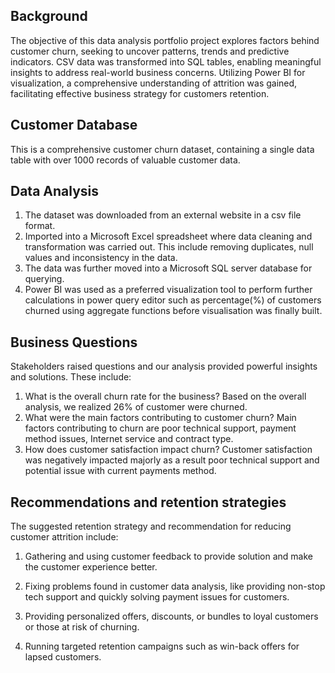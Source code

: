 ## Background

The objective of this data analysis portfolio project explores factors behind customer churn, seeking to uncover patterns, trends and predictive indicators. CSV data was transformed into SQL tables, enabling meaningful insights to address real-world business concerns. Utilizing Power BI for visualization, a comprehensive understanding of attrition was gained, facilitating effective business strategy for customers retention. 

## Customer Database 
This is a comprehensive customer churn dataset, containing a single data table with over 1000 records of valuable customer data. 



## Data Analysis 
1. The dataset was downloaded from an external website in a csv file format. 
2. Imported into a Microsoft Excel spreadsheet where data cleaning and transformation was carried out. This include removing duplicates, null values and inconsistency in the data.
3. The data was further moved into a Microsoft SQL server database for querying.
4. Power BI was used as a preferred visualization tool to perform further calculations in power query editor such as percentage(%) of customers churned using aggregate functions before visualisation was finally built. 


## Business Questions
Stakeholders raised questions and our analysis provided powerful insights and solutions. These include:
1. What is the overall churn rate for the business?
Based on the overall analysis, we realized 26% of customer were churned. 
2. What were the main factors contributing to customer churn?
Main factors contributing to churn are poor technical support, payment method issues, Internet service and contract type.
4. How does customer satisfaction impact churn?
Customer satisfaction was negatively impacted majorly as a result poor technical support and potential issue with current payments method.

## Recommendations and retention strategies 

The suggested retention strategy and recommendation for reducing customer attrition include:

1. Gathering and using customer feedback to provide solution and make the customer experience better.

2. Fixing problems found in customer data analysis, like providing non-stop tech support and quickly solving payment issues for customers.

3. Providing personalized offers, discounts, or bundles to loyal customers or those at risk of churning.

4. Running targeted retention campaigns such as win-back offers for lapsed customers.
